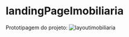 # landingPageImobiliaria
Prototipagem do projeto:
![layoutimobiliaria](https://github.com/leticiasouza-dev/landingPageImobiliaria/assets/119368474/110aadfc-2d4f-402f-85d9-d5c6465ce6ec)
